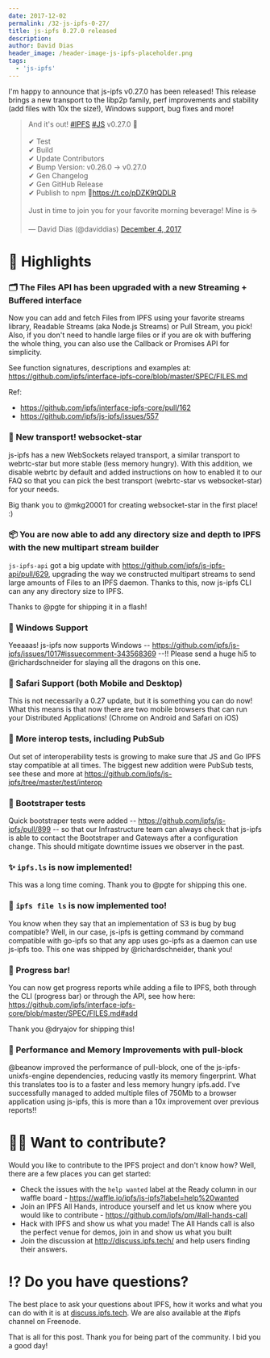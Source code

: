 ```yaml
---
date: 2017-12-02
permalink: /32-js-ipfs-0-27/
title: js-ipfs 0.27.0 released
description:
author: David Dias
header_image: /header-image-js-ipfs-placeholder.png
tags:
  - 'js-ipfs'
---
```


I'm happy to announce that js-ipfs v0.27.0 has been released! This release brings a new transport to the libp2p family, perf improvements and stability (add files with 10x the size!), Windows support, bug fixes and more!

<blockquote class="twitter-tweet" data-conversation="none" data-lang="en"><p lang="en" dir="ltr">And it&#39;s out! <a href="https://twitter.com/hashtag/IPFS?src=hash&amp;ref_src=twsrc%5Etfw">#IPFS</a> <a href="https://twitter.com/hashtag/JS?src=hash&amp;ref_src=twsrc%5Etfw">#JS</a> v0.27.0 🚀<br><br> ✔ Test<br> ✔ Build<br> ✔ Update Contributors<br> ✔ Bump Version: v0.26.0 -&gt; v0.27.0<br> ✔ Gen Changelog<br> ✔ Gen GitHub Release<br> ✔ Publish to npm 🌟<a href="https://t.co/pDZK9tQDLR">https://t.co/pDZK9tQDLR</a><br><br>Just in time to join you for your favorite morning beverage! Mine is ☕️</p>&mdash; David Dias (@daviddias) <a href="https://twitter.com/daviddias/status/937565486912606208?ref_src=twsrc%5Etfw">December 4, 2017</a></blockquote>
<script async src="https://platform.twitter.com/widgets.js" charset="utf-8"></script>

# 🔦 Highlights

### 🗂 The Files API has been upgraded with a new Streaming + Buffered interface

Now you can add and fetch Files from IPFS using your favorite streams library, Readable Streams (aka Node.js Streams) or Pull Stream, you pick! Also, if you don't need to handle large files or if you are ok with buffering the whole thing, you can also use the Callback or Promises API for simplicity.

See function signatures, descriptions and examples at: https://github.com/ipfs/interface-ipfs-core/blob/master/SPEC/FILES.md

Ref:

- https://github.com/ipfs/interface-ipfs-core/pull/162
- https://github.com/ipfs/js-ipfs/issues/557

### 🌟 New transport! websocket-star

js-ipfs has a new WebSockets relayed transport, a similar transport to webrtc-star but more stable (less memory hungry). With this addition, we disable webrtc by default and added instructions on how to enabled it to our FAQ so that you can pick the best transport (webrtc-star vs websocket-star) for your needs.

Big thank you to @mkg20001 for creating websocket-star in the first place! :)

### 📦 You are now able to add any directory size and depth to IPFS with the new multipart stream builder

`js-ipfs-api` got a big update with https://github.com/ipfs/js-ipfs-api/pull/629, upgrading the way we constructed multipart streams to send large amounts of Files to an IPFS daemon. Thanks to this, now js-ipfs CLI can any any directory size to IPFS.

Thanks to @pgte for shipping it in a flash!

### 🏡 Windows Support

Yeeaaas! js-ipfs now supports Windows -- https://github.com/ipfs/js-ipfs/issues/1017#issuecomment-343568369 --!! Please send a huge hi5 to @richardschneider for slaying all the dragons on this one.

### 🦁 Safari Support (both Mobile and Desktop)

This is not necessarily a 0.27 update, but it is something you can do now! What this means is that now there are two mobile browsers that can run your Distributed Applications! (Chrome on Android and Safari on iOS)

### 🚥 More interop tests, including PubSub

Out set of interoperability tests is growing to make sure that JS and Go IPFS stay compatible at all times. The biggest new addition were PubSub tests, see these and more at https://github.com/ipfs/js-ipfs/tree/master/test/interop

### 👢 Bootstraper tests

Quick bootstraper tests were added -- https://github.com/ipfs/js-ipfs/pull/899 -- so that our Infrastructure team can always check that js-ipfs is able to contact the Bootstraper and Gateways after a configuration change. This should mitigate downtime issues we observer in the past.

### ✨ `ipfs.ls` is now implemented!

This was a long time coming. Thank you to @pgte for shipping this one.

### 💫 `ipfs file ls` is now implemented too!

You know when they say that an implementation of S3 is bug by bug compatible? Well, in our case, js-ipfs is getting command by command compatible with go-ipfs so that any app uses go-ipfs as a daemon can use js-ipfs too. This one was shipped by @richardschneider, thank you!

### 📶 Progress bar!

You can now get progress reports while adding a file to IPFS, both through the CLI (progress bar) or through the API, see how here: https://github.com/ipfs/interface-ipfs-core/blob/master/SPEC/FILES.md#add

Thank you @dryajov for shipping this!

### 🎢 Performance and Memory Improvements with pull-block

@beanow improved the performance of pull-block, one of the js-ipfs-unixfs-engine dependencies, reducing vastly its memory fingerprint. What this translates too is to a faster and less memory hungry ipfs.add. I've successfully managed to added multiple files of 750Mb to a browser application using js-ipfs, this is more than a 10x improvement over previous reports!!

# 🙌🏽 Want to contribute?

Would you like to contribute to the IPFS project and don't know how? Well, there are a few places you can get started:

- Check the issues with the `help wanted` label at the Ready column in our waffle board - https://waffle.io/ipfs/js-ipfs?label=help%20wanted
- Join an IPFS All Hands, introduce yourself and let us know where you would like to contribute - https://github.com/ipfs/pm/#all-hands-call
- Hack with IPFS and show us what you made! The All Hands call is also the perfect venue for demos, join in and show us what you built
- Join the discussion at http://discuss.ipfs.tech/ and help users finding their answers.

# ⁉️ Do you have questions?

The best place to ask your questions about IPFS, how it works and what you can do with it is at [discuss.ipfs.tech](http://discuss.ipfs.tech). We are also available at the #ipfs channel on Freenode.

That is all for this post. Thank you for being part of the community. I bid you a good day!
